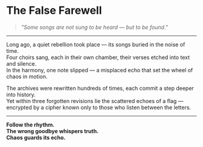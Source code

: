 # The False Farewell

> *"Some songs are not sung to be heard — but to be found."*

---

Long ago, a quiet rebellion took place — its songs buried in the noise of time.  
Four choirs sang, each in their own chamber, their verses etched into text and silence.  
In the harmony, one note slipped — a misplaced echo that set the wheel of chaos in motion.  

The archives were rewritten hundreds of times, each commit a step deeper into history.  
Yet within three forgotten revisions lie the scattered echoes of a flag — encrypted by a cipher known only to those who listen between the letters.  

---

**Follow the rhythm.**  
**The wrong goodbye whispers truth.**  
**Chaos guards its echo.**
